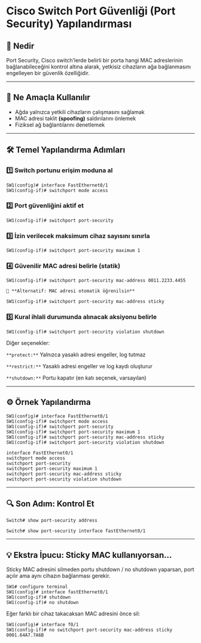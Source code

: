 # Cisco Switch Port Güvenliği (Port Security) Yapılandırması

## 🔐 Nedir

Port Security, Cisco switch’lerde belirli bir porta hangi MAC adreslerinin bağlanabileceğini kontrol altına alarak, yetkisiz cihazların ağa bağlanmasını engelleyen bir güvenlik özelliğidir.

---

## 🎯 Ne Amaçla Kullanılır

- Ağda yalnızca yetkili cihazların çalışmasını sağlamak
- MAC adresi taklit **(spoofing)** saldırılarını önlemek
- Fiziksel ağ bağlantılarını denetlemek

---

## 🛠 Temel Yapılandırma Adımları

### 1️⃣ Switch portunu erişim moduna al
```
SW1(config)# interface FastEthernet0/1
SW1(config-if)# switchport mode access
```

### 2️⃣ Port güvenliğini aktif et
```
SW1(config-if)# switchport port-security
```


### 3️⃣ İzin verilecek maksimum cihaz sayısını sınırla
```
SW1(config-if)# switchport port-security maximum 1
```


### 4️⃣ Güvenilir MAC adresi belirle (statik)
```
SW1(config-if)# switchport port-security mac-address 0011.2233.4455

🔄 **Alternatif: MAC adresi otomatik öğrenilsin**

SW1(config-if)# switchport port-security mac-address sticky
```

### 5️⃣ Kural ihlali durumunda alınacak aksiyonu belirle
```
SW1(config-if)# switchport port-security violation shutdown
```

Diğer seçenekler:

`**protect:**` Yalnızca yasaklı adresi engeller, log tutmaz

`**restrict:**` Yasaklı adresi engeller ve log kaydı oluşturur

`**shutdown:**` Portu kapatır (en katı seçenek, varsayılan)

---

## ⚙️ Örnek Yapılandırma

```
SW1(config)# interface FastEthernet0/1
SW1(config-if)# switchport mode access
SW1(config-if)# switchport port-security
SW1(config-if)# switchport port-security maximum 1
SW1(config-if)# switchport port-security mac-address sticky
SW1(config-if)# switchport port-security violation shutdown

```

```
interface FastEthernet0/1
switchport mode access
switchport port-security
switchport port-security maximum 1
switchport port-security mac-address sticky
switchport port-security violation shutdown
```

---

## 🔍 Son Adım: Kontrol Et

```
Switch# show port-security address
```

```
Switch# show port-security interface fastEthernet0/1
```

---

## 💡 Ekstra İpucu: Sticky MAC kullanıyorsan…

Sticky MAC adresini silmeden portu shutdown / no shutdown yaparsan, port açılır ama aynı cihazın bağlanması gerekir.

```
SW1# configure terminal
SW1(config)# interface fastEthernet0/1
SW1(config-if)# shutdown
SW1(config-if)# no shutdown
```

Eğer farklı bir cihaz takacaksan MAC adresini önce sil:

```
SW1(config)# interface f0/1
SW1(config-if)# no switchport port-security mac-address sticky 0001.64A7.7A6B
```

